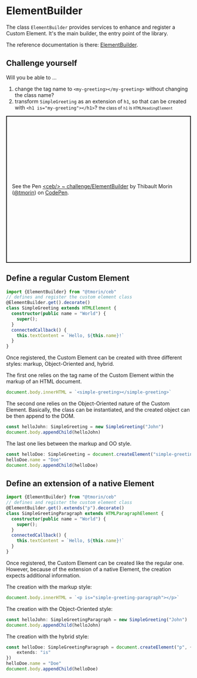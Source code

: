 # ElementBuilder

The class `ElementBuilder` provides services to enhance and register a Custom Element.
It's the main builder, the entry point of the library.

The reference documentation is there: [ElementBuilder](../api/classes/ElementBuilder.html).

## Challenge yourself

Will you be able to ...
1. change the tag name to `<my-greeting></my-greeting>` without changing the class name?
2. transform `SimpleGreeting` as an extension of `h1`, so that can be created with `<h1 is="my-greeting"></h1>`? <small>the class of `h1` is `HTMLHeadingElement`</small>

<p class="codepen" data-height="400" data-theme-id="light" data-default-tab="js,result" data-slug-hash="ExmLwwd" data-editable="true" data-user="tmorin" style="height: 400px; box-sizing: border-box; display: flex; align-items: center; justify-content: center; border: 2px solid; margin: 1em 0; padding: 1em;">
  <span>See the Pen <a href="https://codepen.io/tmorin/pen/ExmLwwd">
  &lt;ceb/&gt; ~ challenge/ElementBuilder</a> by Thibault Morin (<a href="https://codepen.io/tmorin">@tmorin</a>)
  on <a href="https://codepen.io">CodePen</a>.</span>
</p>
<script async src="https://cpwebassets.codepen.io/assets/embed/ei.js"></script>

## Define a regular Custom Element

```typescript
import {ElementBuilder} from "@tmorin/ceb"
// defines and register the custom element class
@ElementBuilder.get().decorate()
class SimpleGreeting extends HTMLElement {
  constructor(public name = "World") {
    super();
  }
  connectedCallback() {
    this.textContent = `Hello, ${this.name}!`
  }
}
```

Once registered, the Custom Element can be created with three different styles: markup, Object-Oriented and, hybrid.

The first one relies on the tag name of the Custom Element within the markup of an HTML document.

```typescript
document.body.innerHTML = `<simple-greeting></simple-greeting>`
```

The second one relies on the Object-Oriented nature of the Custom Element.
Basically, the class can be instantiated, and the created object can be then append to the DOM.

```typescript
const helloJohn: SimpleGreeting = new SimpleGreeting("John")
document.body.appendChild(helloJohn)
```

The last one lies between the markup and OO style.

```typescript
const helloDoe: SimpleGreeting = document.createElement("simple-greeting")
helloDoe.name = "Doe"
document.body.appendChild(helloDoe)
```

## Define an extension of a native Element

```typescript
import {ElementBuilder} from "@tmorin/ceb"
// defines and register the custom element class
@ElementBuilder.get().extends("p").decorate()
class SimpleGreetingParagraph extends HTMLParagraphElement {
  constructor(public name = "World") {
    super();
  }
  connectedCallback() {
    this.textContent = `Hello, ${this.name}!`
  }
}
```

Once registered, the Custom Element can be created like the regular one.
However, because of the extension of a native Element, the creation expects additional information. 

The creation with the markup style:
```typescript
document.body.innerHTML = `<p is="simple-greeting-paragraph"></p>`
```

The creation with the Object-Oriented style:
```typescript
const helloJohn: SimpleGreetingParagraph = new SimpleGreeting("John")
document.body.appendChild(helloJohn)
```

The creation with the hybrid style:
```typescript
const helloDoe: SimpleGreetingParagraph = document.createElement("p", {
    extends: "is"
})
helloDoe.name = "Doe"
document.body.appendChild(helloDoe)
```
